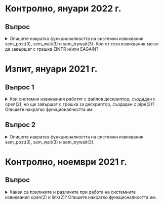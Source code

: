 # Контролно, януари 2022 г.
## Въпрос
<details>
<summary> Опишете накратко функционалността на системни извиквания sem_post(3), sem_wait(3) и sem_trywait(3). Кои от тези извиквания могат да завършат с грешка EINTR и/или EAGAIN?</summary>
<br/>
	
[Въпрос 2, 2021 г.](#q2021_2)

</details>

# Изпит, януари 2021 г.

## Въпрос 1
<details>
<summary> Кои системни извиквания работят с файлов дескриптор, създаден с open(2), но ще завършат с грешка за дескриптор, създаден с pipe(2)? Опишете накратко функционалността им. </summary>
<br/>

Системните извиквания ftruncate и lseek не работят с файлов дескриптор, създаден с pipe.

``int ftruncate(int fd, off_t length)`` преоразмерява файл (подаден чрез файловия дескриптор fd) до размер length, като, ако новият размер е повече от стария, след старото съдържание се залепят '\0', а ако новият файл е по-малък, 'излишните' данни се изрязват.
	
``off_t lseek(int fd, off_t offset, int whence)`` премества указателя за текуща позиция на файла с файлов дескриптор fd на offset на брой позиции спрямо отправната точка whence. lseek **не** може да промени размера на файла. Отправната позиция се определя спрямо подадения флаг whence:
  - ``SEEK_SET`` - премества се спрямо началото на файла
  - ``SEEK_CUR`` - премества се спрямо текущата позиция
  - ``SEEK_END`` - премества се спрямо края на файла
	
</details>

## Въпрос 2
<a name="q2021_2">
<details>
<summary> Опишете накратко функционалността на системни извиквания sem_post(3), sem_wait(3) и sem_trywait(3). </summary>
<br/>
  
Трите извиквания се използват за работа със семафори.

``int sem_post(sem_t *sem)`` увеличава брояча на (отключва) семафорa sem. Aко броячът на sem стане повече от 0, се събужда друг процес, заключен в sem_wait(3), който заключва семафора.
	
``int sem_wait(sem_t *sem)`` намалява брояча на (заключва) семафора sem. Ако броячът на sem е 0, процесът блокира докато декрементирането не стане възможно. sem_wait(3) връща грешка EINTR ако чакането е било прекъснато от сигнал.
	
``int sem_trywait(sem_t *sem)`` е подобно на sem_wait(3), но не блокира, а връща грешка EAGAIN ако семафорът не може да се декрементира веднага (т.е. имал е стойност 0 и е бил заключен).

</details>
</a>


# Контролно, ноември 2021 г.

## Въпрос
<details>
<summary> Какви са приликите и разликите при работа на системните извиквания open(2) и link(2)? Опишете накратко функционалността им.</summary>
<br/>

``int open(const char* pathname, int flags, mode_t mode)`` отваря файл.

В процеса на отваряне се създава указател към текущата позиция във файла (в началото).  Чрез open може да се създаде и нов файл, като тогава mode е кодът на защита на новосъздадения файл.
	
Задава се точно един от флаговете, указващи режим на отваряне - ``O_RDONLY`` (само за четене), ``O_WRONLY`` (само за писане), ``O_RDWR`` (за четене и писане).

Други флагове:
  - ``O_APPEND`` - указателят към текущата позиция се премества в края на файла
  - ``O_TRUNC`` - ако вече има такъв файл, той се изтрива
  - ``O_CREAT`` - създава се нов файл, ако такъв не съществува
	
``int link(const char *oldname, const char *newname)`` създава твърда връзка за съществуващ файл. Твърдата връзка създава ново име на файл, но се свързва към i-node на съществуващия вече файл, като в i-node се увеличава броят на твърдите връзки.

**Прилика:** и с двете се създава ново име на файл

**Разлика:** при link нямаме "реален" нов файл, а твърда връзка към i-node съществуващ файл

</details>

